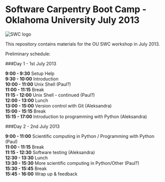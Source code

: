 Software Carpentry Boot Camp - Oklahoma University July 2013
=================================

![SWC logo](http://software-carpentry.org/img/software-carpentry-banner.png)

This repository contains materials for the OU SWC workshop in July 2013. 

[contrib]: https://github.com/swcarpentry/boot-camps/blob/master/CONTRIBUTING.md
[wiki]: https://github.com/swcarpentry/boot-camps/wiki

Preliminary schedule:

###Day 1 - 1st July 2013

**9:00 -  9:30**  Setup Help  
**9:30 - 10:00** Introduction  
**10:00 - 11:00** Unix Shell (Paul?)  
**11:00 - 11:15** Break  
**11:15 - 12:00** Unix Shell - continued (Paul?)   
**12:00 - 13:00** Lunch   
**13:00 - 15:00** Version control with Git (Aleksandra)  
**15:00 - 15:15** Break  
**15:15 - 17:00** Introduction to programming with Python (Aleksandra)  

###Day 2 - 2nd July 2013

**9:00 - 11:00**  Scientific computing in Python / Programming with Python (Paul)  
**11:00 - 11:15** Break  
**11:15 - 12:30** Software testing (Aleksandra)  
**12:30 - 13:30** Lunch  
**13:30 - 15:30** More scientific computing in Python/Other (Paul?)  
**15:30 - 15:45** Break  
**15:45 - 16:00** Wrap up & feedback


